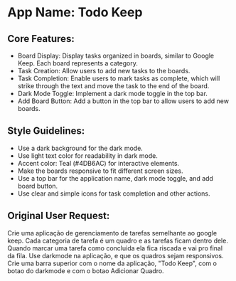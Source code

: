 # **App Name**: Todo Keep

## Core Features:

- Board Display: Display tasks organized in boards, similar to Google Keep. Each board represents a category.
- Task Creation: Allow users to add new tasks to the boards.
- Task Completion: Enable users to mark tasks as complete, which will strike through the text and move the task to the end of the board.
- Dark Mode Toggle: Implement a dark mode toggle in the top bar.
- Add Board Button: Add a button in the top bar to allow users to add new boards.

## Style Guidelines:

- Use a dark background for the dark mode.
- Use light text color for readability in dark mode.
- Accent color: Teal (#4DB6AC) for interactive elements.
- Make the boards responsive to fit different screen sizes.
- Use a top bar for the application name, dark mode toggle, and add board button.
- Use clear and simple icons for task completion and other actions.

## Original User Request:
Crie uma aplicação de gerenciamento de tarefas semelhante ao google keep. Cada categoria de tarefa é um quadro e as tarefas ficam dentro dele. Quando marcar uma tarefa como concluida ela fica riscada e vai pro final da fila. Use darkmode na aplicação, e que os quadros sejam responsivos. Crie uma barra superior com o nome da aplicação, "Todo Keep", com o botao do darkmode e com o botao Adicionar Quadro.
  